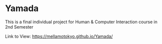 # Yamada

This is a final individual project for Human & Computer Interaction course in 2nd Semester

Link to View: https://mellamotokyo.github.io/Yamada/
